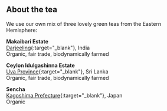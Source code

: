 <h2 class="post--title">About the tea</h2>

We use our own mix of three lovely green teas from the Eastern Hemisphere:

**Makaibari Estate**  
[Darjeeling][1]{:target="_blank"}, India  
Organic, fair trade, biodynamically farmed

**Ceylon Idulgashinna Estate**  
[Uva Province][2]{:target="_blank"}, Sri Lanka  
Organic, fair trade, biodynamically farmed

**Sencha**  
[Kagoshima Prefecture][3]{:target="_blank"}, Japan  
Organic

[1]: https://goo.gl/maps/37FJnGAZahK2
[2]: https://goo.gl/maps/Lq6uBYFs55n
[3]: https://goo.gl/maps/gJWVAephJ932